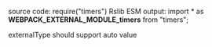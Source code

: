 source code: require("timers")
Rslib ESM output: import \* as **WEBPACK_EXTERNAL_MODULE_timers** from "timers";

externalType should support auto value
